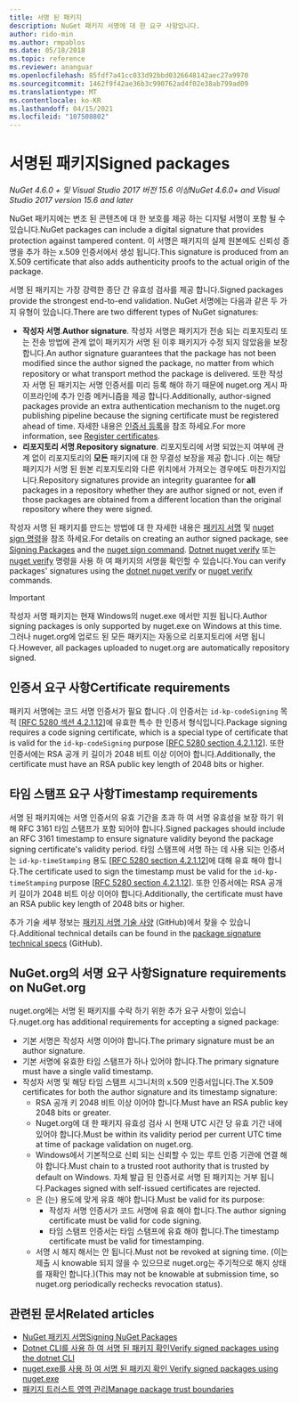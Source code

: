 ```yaml
---
title: 서명 된 패키지
description: NuGet 패키지 서명에 대 한 요구 사항입니다.
author: rido-min
ms.author: rmpablos
ms.date: 05/18/2018
ms.topic: reference
ms.reviewer: ananguar
ms.openlocfilehash: 85fdf7a41cc033d92bbd0326648142aec27a9970
ms.sourcegitcommit: 1462f9f42ae36b3c990762ad4f02e38ab799ad09
ms.translationtype: MT
ms.contentlocale: ko-KR
ms.lasthandoff: 04/15/2021
ms.locfileid: "107508802"
---
```

# <a name="signed-packages"></a><span data-ttu-id="69386-103">서명된 패키지</span><span class="sxs-lookup"><span data-stu-id="69386-103">Signed packages</span></span>

<span data-ttu-id="69386-104">*NuGet 4.6.0 + 및 Visual Studio 2017 버전 15.6 이상*</span><span class="sxs-lookup"><span data-stu-id="69386-104">*NuGet 4.6.0+ and Visual Studio 2017 version 15.6 and later*</span></span>

<span data-ttu-id="69386-105">NuGet 패키지에는 변조 된 콘텐츠에 대 한 보호를 제공 하는 디지털 서명이 포함 될 수 있습니다.</span><span class="sxs-lookup"><span data-stu-id="69386-105">NuGet packages can include a digital signature that provides protection against tampered content.</span></span> <span data-ttu-id="69386-106">이 서명은 패키지의 실제 원본에도 신뢰성 증명을 추가 하는 x.509 인증서에서 생성 됩니다.</span><span class="sxs-lookup"><span data-stu-id="69386-106">This signature is produced from an X.509 certificate that also adds authenticity proofs to the actual origin of the package.</span></span>

<span data-ttu-id="69386-107">서명 된 패키지는 가장 강력한 종단 간 유효성 검사를 제공 합니다.</span><span class="sxs-lookup"><span data-stu-id="69386-107">Signed packages provide the strongest end-to-end validation.</span></span> <span data-ttu-id="69386-108">NuGet 서명에는 다음과 같은 두 가지 유형이 있습니다.</span><span class="sxs-lookup"><span data-stu-id="69386-108">There are two different types of NuGet signatures:</span></span>
- <span data-ttu-id="69386-109">**작성자 서명**.</span><span class="sxs-lookup"><span data-stu-id="69386-109">**Author signature**.</span></span> <span data-ttu-id="69386-110">작성자 서명은 패키지가 전송 되는 리포지토리 또는 전송 방법에 관계 없이 패키지가 서명 된 이후 패키지가 수정 되지 않았음을 보장 합니다.</span><span class="sxs-lookup"><span data-stu-id="69386-110">An author signature guarantees that the package has not been modified since the author signed the package, no matter from which repository or what transport method the package is delivered.</span></span> <span data-ttu-id="69386-111">또한 작성자 서명 된 패키지는 서명 인증서를 미리 등록 해야 하기 때문에 nuget.org 게시 파이프라인에 추가 인증 메커니즘을 제공 합니다.</span><span class="sxs-lookup"><span data-stu-id="69386-111">Additionally, author-signed packages provide an extra authentication mechanism to the nuget.org publishing pipeline because the signing certificate must be registered ahead of time.</span></span> <span data-ttu-id="69386-112">자세한 내용은 [인증서 등록](#signature-requirements-on-nugetorg)을 참조 하세요.</span><span class="sxs-lookup"><span data-stu-id="69386-112">For more information, see [Register certificates](#signature-requirements-on-nugetorg).</span></span>
- <span data-ttu-id="69386-113">**리포지토리 서명**.</span><span class="sxs-lookup"><span data-stu-id="69386-113">**Repository signature**.</span></span> <span data-ttu-id="69386-114">리포지토리에 서명 되었는지 여부에 관계 없이 리포지토리의 **모든** 패키지에 대 한 무결성 보장을 제공 합니다 .이는 해당 패키지가 서명 된 원본 리포지토리와 다른 위치에서 가져오는 경우에도 마찬가지입니다.</span><span class="sxs-lookup"><span data-stu-id="69386-114">Repository signatures provide an integrity guarantee for **all** packages in a repository whether they are author signed or not, even if those packages are obtained from a different location than the original repository where they were signed.</span></span>   

<span data-ttu-id="69386-115">작성자 서명 된 패키지를 만드는 방법에 대 한 자세한 내용은 [패키지 서명](../create-packages/Sign-a-package.md) 및 [nuget sign 명령](../reference/cli-reference/cli-ref-sign.md)을 참조 하세요.</span><span class="sxs-lookup"><span data-stu-id="69386-115">For details on creating an author signed package, see [Signing Packages](../create-packages/Sign-a-package.md) and the [nuget sign command](../reference/cli-reference/cli-ref-sign.md).</span></span> <span data-ttu-id="69386-116">[Dotnet nuget verify](/dotnet/core/tools/dotnet-nuget-verify) 또는 [nuget verify](../reference/cli-reference/cli-ref-verify.md) 명령을 사용 하 여 패키지의 서명을 확인할 수 있습니다.</span><span class="sxs-lookup"><span data-stu-id="69386-116">You can verify packages' signatures using the [dotnet nuget verify](/dotnet/core/tools/dotnet-nuget-verify) or [nuget verify](../reference/cli-reference/cli-ref-verify.md) commands.</span></span>

> [!Important]
> <span data-ttu-id="69386-117">작성자 서명 패키지는 현재 Windows의 nuget.exe 에서만 지원 됩니다.</span><span class="sxs-lookup"><span data-stu-id="69386-117">Author signing packages is only supported by nuget.exe on Windows at this time.</span></span> <span data-ttu-id="69386-118">그러나 nuget.org에 업로드 된 모든 패키지는 자동으로 리포지토리에 서명 됩니다.</span><span class="sxs-lookup"><span data-stu-id="69386-118">However, all packages uploaded to nuget.org are automatically repository signed.</span></span>

## <a name="certificate-requirements"></a><span data-ttu-id="69386-119">인증서 요구 사항</span><span class="sxs-lookup"><span data-stu-id="69386-119">Certificate requirements</span></span>

<span data-ttu-id="69386-120">패키지 서명에는 코드 서명 인증서가 필요 합니다 .이 인증서는 `id-kp-codeSigning` 목적 [[RFC 5280 섹션 4.2.1.12](https://tools.ietf.org/html/rfc5280#section-4.2.1.12)]에 유효한 특수 한 인증서 형식입니다.</span><span class="sxs-lookup"><span data-stu-id="69386-120">Package signing requires a code signing certificate, which is a special type of certificate that is valid for the `id-kp-codeSigning` purpose [[RFC 5280 section 4.2.1.12](https://tools.ietf.org/html/rfc5280#section-4.2.1.12)].</span></span> <span data-ttu-id="69386-121">또한 인증서에는 RSA 공개 키 길이가 2048 비트 이상 이어야 합니다.</span><span class="sxs-lookup"><span data-stu-id="69386-121">Additionally, the certificate must have an RSA public key length of 2048 bits or higher.</span></span>

## <a name="timestamp-requirements"></a><span data-ttu-id="69386-122">타임 스탬프 요구 사항</span><span class="sxs-lookup"><span data-stu-id="69386-122">Timestamp requirements</span></span>

<span data-ttu-id="69386-123">서명 된 패키지에는 서명 인증서의 유효 기간을 초과 하 여 서명 유효성을 보장 하기 위해 RFC 3161 타임 스탬프가 포함 되어야 합니다.</span><span class="sxs-lookup"><span data-stu-id="69386-123">Signed packages should include an RFC 3161 timestamp to ensure signature validity beyond the package signing certificate's validity period.</span></span> <span data-ttu-id="69386-124">타임 스탬프에 서명 하는 데 사용 되는 인증서는 `id-kp-timeStamping` 용도 [[RFC 5280 section 4.2.1.12](https://tools.ietf.org/html/rfc5280#section-4.2.1.12)]에 대해 유효 해야 합니다.</span><span class="sxs-lookup"><span data-stu-id="69386-124">The certificate used to sign the timestamp must be valid for the `id-kp-timeStamping` purpose [[RFC 5280 section 4.2.1.12](https://tools.ietf.org/html/rfc5280#section-4.2.1.12)].</span></span> <span data-ttu-id="69386-125">또한 인증서에는 RSA 공개 키 길이가 2048 비트 이상 이어야 합니다.</span><span class="sxs-lookup"><span data-stu-id="69386-125">Additionally, the certificate must have an RSA public key length of 2048 bits or higher.</span></span>

<span data-ttu-id="69386-126">추가 기술 세부 정보는 [패키지 서명 기술 사양](https://github.com/NuGet/Home/wiki/Package-Signatures-Technical-Details) (GitHub)에서 찾을 수 있습니다.</span><span class="sxs-lookup"><span data-stu-id="69386-126">Additional technical details can be found in the [package signature technical specs](https://github.com/NuGet/Home/wiki/Package-Signatures-Technical-Details) (GitHub).</span></span>

## <a name="signature-requirements-on-nugetorg"></a><span data-ttu-id="69386-127">NuGet.org의 서명 요구 사항</span><span class="sxs-lookup"><span data-stu-id="69386-127">Signature requirements on NuGet.org</span></span>

<span data-ttu-id="69386-128">nuget.org에는 서명 된 패키지를 수락 하기 위한 추가 요구 사항이 있습니다.</span><span class="sxs-lookup"><span data-stu-id="69386-128">nuget.org has additional requirements for accepting a signed package:</span></span>

- <span data-ttu-id="69386-129">기본 서명은 작성자 서명 이어야 합니다.</span><span class="sxs-lookup"><span data-stu-id="69386-129">The primary signature must be an author signature.</span></span>
- <span data-ttu-id="69386-130">기본 서명에 유효한 타임 스탬프가 하나 있어야 합니다.</span><span class="sxs-lookup"><span data-stu-id="69386-130">The primary signature must have a single valid timestamp.</span></span>
- <span data-ttu-id="69386-131">작성자 서명 및 해당 타임 스탬프 시그니처의 x.509 인증서입니다.</span><span class="sxs-lookup"><span data-stu-id="69386-131">The X.509 certificates for both the author signature and its timestamp signature:</span></span>
  - <span data-ttu-id="69386-132">RSA 공개 키 2048 비트 이상 이어야 합니다.</span><span class="sxs-lookup"><span data-stu-id="69386-132">Must have an RSA public key 2048 bits or greater.</span></span>
  - <span data-ttu-id="69386-133">Nuget.org에 대 한 패키지 유효성 검사 시 현재 UTC 시간 당 유효 기간 내에 있어야 합니다.</span><span class="sxs-lookup"><span data-stu-id="69386-133">Must be within its validity period per current UTC time at time of package validation on nuget.org.</span></span>
  - <span data-ttu-id="69386-134">Windows에서 기본적으로 신뢰 되는 신뢰할 수 있는 루트 인증 기관에 연결 해야 합니다.</span><span class="sxs-lookup"><span data-stu-id="69386-134">Must chain to a trusted root authority that is trusted by default on Windows.</span></span> <span data-ttu-id="69386-135">자체 발급 된 인증서로 서명 된 패키지는 거부 됩니다.</span><span class="sxs-lookup"><span data-stu-id="69386-135">Packages signed with self-issued certificates are rejected.</span></span>
  - <span data-ttu-id="69386-136">은 (는) 용도에 맞게 유효 해야 합니다.</span><span class="sxs-lookup"><span data-stu-id="69386-136">Must be valid for its purpose:</span></span> 
    - <span data-ttu-id="69386-137">작성자 서명 인증서가 코드 서명에 유효 해야 합니다.</span><span class="sxs-lookup"><span data-stu-id="69386-137">The author signing certificate must be valid for code signing.</span></span>
    - <span data-ttu-id="69386-138">타임 스탬프 인증서는 타임 스탬프에 유효 해야 합니다.</span><span class="sxs-lookup"><span data-stu-id="69386-138">The timestamp certificate must be valid for timestamping.</span></span>
  - <span data-ttu-id="69386-139">서명 시 해지 해서는 안 됩니다.</span><span class="sxs-lookup"><span data-stu-id="69386-139">Must not be revoked at signing time.</span></span> <span data-ttu-id="69386-140">(이는 제출 시 knowable 되지 않을 수 있으므로 nuget.org는 주기적으로 해지 상태를 재확인 합니다.)</span><span class="sxs-lookup"><span data-stu-id="69386-140">(This may not be knowable at submission time, so nuget.org periodically rechecks revocation status).</span></span>
  
  
## <a name="related-articles"></a><span data-ttu-id="69386-141">관련된 문서</span><span class="sxs-lookup"><span data-stu-id="69386-141">Related articles</span></span>

- [<span data-ttu-id="69386-142">NuGet 패키지 서명</span><span class="sxs-lookup"><span data-stu-id="69386-142">Signing NuGet Packages</span></span>](../create-packages/Sign-a-Package.md)
- [<span data-ttu-id="69386-143">Dotnet CLI를 사용 하 여 서명 된 패키지 확인</span><span class="sxs-lookup"><span data-stu-id="69386-143">Verify signed packages using the dotnet CLI</span></span>](/dotnet/core/tools/dotnet-nuget-verify)
- [<span data-ttu-id="69386-144">nuget.exe를 사용 하 여 서명 된 패키지 확인 </span><span class="sxs-lookup"><span data-stu-id="69386-144">Verify signed packages using nuget.exe</span></span>](../reference/cli-reference/cli-ref-verify.md)
- [<span data-ttu-id="69386-145">패키지 트러스트 영역 관리</span><span class="sxs-lookup"><span data-stu-id="69386-145">Manage package trust boundaries</span></span>](../consume-packages/installing-signed-packages.md)
